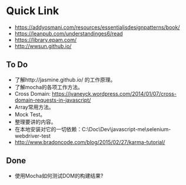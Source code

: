 # Quick Link

* https://addyosmani.com/resources/essentialjsdesignpatterns/book/
* https://leanpub.com/understandinges6/read
* https://library.epam.com/
* http://wwsun.github.io/

To Do
-----
* 了解http://jasmine.github.io/ 的工作原理。
* 了解mocha的各项工作方法。
* Cross Domain: https://jvaneyck.wordpress.com/2014/01/07/cross-domain-requests-in-javascript/
* Array常用方法。
* Mock Test。
* 整理要讲的内容。
* 在本地安装对它的一切依赖：C:\Doc\Dev\javascript-me\selenium-webdriver-test
* http://www.bradoncode.com/blog/2015/02/27/karma-tutorial/

Done
----
* 使用Mocha如何测试DOM的构建结果? 
